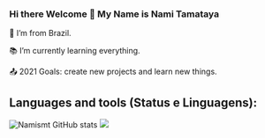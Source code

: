 ### Hi there Welcome 👋 My Name is Nami Tamataya

:house_with_garden: I’m from Brazil.

:books: I’m currently learning everything.

:outbox_tray: 2021 Goals: create new projects and learn new things.


<h2>Languages and tools (Status e Linguagens):</h2>

![Namismt GitHub stats](https://github-readme-stats.vercel.app/api?username=Namismt)
<image src="https://github-readme-stats.vercel.app/api/top-langs/?username=Namismt">
